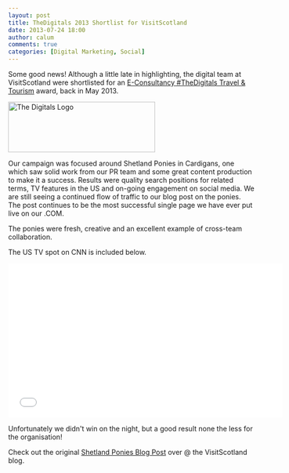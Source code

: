 ```yaml
---
layout: post
title: TheDigitals 2013 Shortlist for VisitScotland
date: 2013-07-24 18:00
author: calum
comments: true
categories: [Digital Marketing, Social]
---
```

Some good news! Although a little late in highlighting, the digital team at VisitScotland were shortlisted for an <a href="http://thedigitalsawards.com/">E-Consultancy #TheDigitals Travel &amp; Tourism</a> award, back in May 2013.

<a href="http://calumshep.com/wp-content/uploads/2013/07/the-digitals-logo.png"><img alt="The Digitals Logo" src="http://calumshep.com/wp-content/uploads/2013/07/the-digitals-logo.png" width="300" height="103" /></a>

Our campaign was focused around Shetland Ponies in Cardigans, one which saw solid work from our PR team and some great content production to make it a success. Results were quality search positions for related terms, TV features in the US and on-going engagement on social media. We are still seeing a continued flow of traffic to our blog post on the ponies. The post continues to be the most successful single page we have ever put live on our .COM.

<!--more-->

The ponies were fresh, creative and an excellent example of cross-team collaboration.

The US TV spot on CNN is included below.

<iframe src="//www.youtube.com/embed/PfaRtzDNePc" height="315" width="560" allowfullscreen="" frameborder="0"></iframe>

Unfortunately we didn't win on the night, but a good result none the less for the organisation!

Check out the original <a href="http://www.visitscotland.com/blog/scotland/shetland-ponies-in-cardigans/">Shetland Ponies Blog Post</a> over @ the VisitScotland blog.
